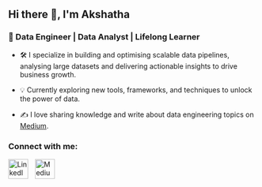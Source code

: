 ## Hi there 👋, I'm Akshatha

### 🚀 Data Engineer | Data Analyst | Lifelong Learner

<!--
**aakshatha02/aakshatha02** is a ✨ _special_ ✨ repository because its `README.md` (this file) appears on your GitHub profile.

Here are some ideas to get you started:

- 🔭 I’m currently working on ...
- 🌱 I’m currently learning ...
- 👯 I’m looking to collaborate on ...
- 🤔 I’m looking for help with ...
- 💬 Ask me about ...
- 📫 How to reach me: ...
- 😄 Pronouns: ...
- ⚡ Fun fact: ...
-->

- 🛠️ I specialize in building and optimising scalable data pipelines, analysing large datasets and delivering actionable insights to drive business growth.
  
- 💡 Currently exploring new tools, frameworks, and techniques to unlock the power of data.
  
- ✍️ I love sharing knowledge and write about data engineering topics on [Medium](https://medium.com/@akshathakulal).

### Connect with me:

<a href="https://www.linkedin.com/in/akshatha-aa7410132/" target="_blank" style="text-decoration: none;">
  <img src="https://img.icons8.com/fluency/48/null/linkedin.png" alt="LinkedIn" style="height: 40px; width: 40px; margin-right: 10px;"/>
</a>
<a href="https://medium.com/@akshathakulal" target="_blank" style="text-decoration: none;">
  <img src="https://img.icons8.com/ios-filled/50/808080/medium-new.png" alt="Medium" style="height: 40px; width: 40px;"/>
</a>




